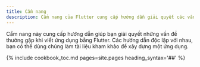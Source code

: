 ```yaml
---
title: Cẩm nang
description: Cẩm nang của Flutter cung cấp hướng dẫn giải quyết các vấn đề thường gặp.
---
```


Cẩm nang này cung cấp hướng dẫn giúp bạn giải quyết những vấn đề thường gặp khi viết ứng dụng bằng Flutter. Các hướng dẫn độc lập với nhau, bạn có thể dùng chúng làm tài liệu kham khảo để xây dựng một ứng dụng. 

{% include cookbook_toc.md pages=site.pages heading_syntax='##' %}
